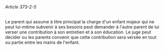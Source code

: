 ###### Article 373-2-5

Le parent qui assume à titre principal la charge d'un enfant majeur qui ne peut lui-même subvenir à ses besoins peut demander à l'autre parent de lui verser une contribution à son entretien et à son éducation. Le juge peut décider ou les parents convenir que cette contribution sera versée en tout ou partie entre les mains de l'enfant.

